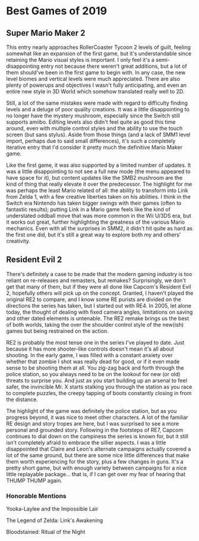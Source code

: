 # Best Games of 2019

## Super Mario Maker 2

This entry nearly approaches RollerCoaster Tycoon 2 levels of guilt, feeling somewhat like an expansion of the first game, but it's understandable since retaining the Mario visual styles is important. I only feel it's a semi-disappointing entry not because there weren't great additions, but a lot of them should've been in the first game to begin with. In any case, the new level biomes and vertical levels were much appreciated. There are also plenty of powerups and objectives I wasn't fully anticipating, and even an entire new style in 3D World which somehow translated really well to 2D. 

Still, a lot of the same mistakes were made with regard to difficulty finding levels and a deluge of poor quality creations. It was a little disappointing to no longer have the mystery mushroom, especially since the Switch still supports amiibo. Editing levels also didn't feel quite as good this time around, even with multiple control styles and the ability to use the touch screen (but sans stylus). Aside from those things (and a lack of SMM1 level import, perhaps due to said small differences), it's such a completely iterative entry that I'd consider it pretty much the definitive Mario Maker game.

Like the first game, it was also supported by a limited number of updates. It was a little disappointing to not see a full new mode (the menu appeared to have space for it), but content updates like the SMB2 mushroom are the kind of thing that really elevate it over the predecessor. The highlight for me was perhaps the least Mario related of all: the ability to transform into Link from Zelda 1, with a few creative liberties taken on his abilities. I think in the Switch era Nintendo has taken bigger swings with their games (often to fantastic results); putting Link in a Mario game feels like the kind of understated oddball move that was more common in the Wii U/3DS era, but it works out great, further highlighting the greatness of the various Mario mechanics. Even with all the surprises in SMM2, it didn't hit quite as hard as the first one did, but it's still a great way to explore both my and others' creativity.

## Resident Evil 2

There's definitely a case to be made that the modern gaming industry is too reliant on re-releases and remasters, but remakes? Surprisingly, we don't get that many of them, but if they were all done like Capcom's Resident Evil 2, hopefully others will pick up on the concept. Granted, I haven't played the original RE2 to compare, and I know some RE purists are divided on the directions the series has taken, but I started out with RE4. In 2005, let alone today, the thought of dealing with fixed camera angles, limitations on saving and other dated elements is untenable. The RE2 remake brings us the best of both worlds, taking the over the shoulder control style of the new(ish) games but being restrained on the action.

RE2 is probably the most tense one in the series I've played to date. Just because it has more shooter-like controls doesn't mean it's all about shooting. In the early game, I was filled with a constant anxiety over whether that zombie I shot was really dead for good, or if it even made sense to be shooting them at all. You zig-zag back and forth through the police station, so you always need to be on the lookout for new (or old) threats to surprise you. And just as you start building up an arsenal to feel safer, the invincible Mr. X starts stalking you through the station as you race to complete puzzles, the creepy tapping of boots constantly closing in from the distance.

The highlight of the game was definitely the police station, but as you progress beyond, it was nice to meet other characters. A lot of the familiar RE design and story tropes are here, but I was surprised to see a more personal and grounded story. Following in the footsteps of RE7, Capcom continues to dial down on the campiness the series is known for, but it still isn't completely afraid to embrace the sillier aspects. I was a little disappointed that Claire and Leon's alternate campaigns actually covered a lot of the same ground, but there are some nice little differences that make them worth experiencing for the story, plus a few changes in guns. It's a pretty short game, but with enough variety between campaigns for a nice little replayable package... that is, if I can get over my fear of hearing that THUMP THUMP again.

### Honorable Mentions

Yooka-Laylee and the Impossible Lair

The Legend of Zelda: Link's Awakening

Bloodstained: Ritual of the Night

